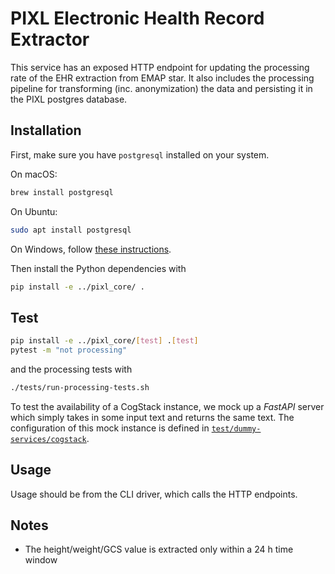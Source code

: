 # PIXL Electronic Health Record Extractor

This service has an exposed HTTP endpoint for updating the processing rate
of the EHR extraction from EMAP star. It also includes the processing pipeline
for transforming (inc. anonymization) the data and persisting it in the PIXL
postgres database.

## Installation

First, make sure you have `postgresql` installed on your system.

On macOS:

```bash
brew install postgresql
```

On Ubuntu:

```bash
sudo apt install postgresql
```

On Windows, follow [these instructions](https://www.postgresqltutorial.com/postgresql-getting-started/install-postgresql/).

Then install the Python dependencies with

```bash
pip install -e ../pixl_core/ .
```

## Test

```bash
pip install -e ../pixl_core/[test] .[test]
pytest -m "not processing"
```

and the processing tests with

```bash
./tests/run-processing-tests.sh
```

To test the availability of a CogStack instance, we mock up a *FastAPI* server which simply takes in
some input text and returns the same text. The configuration of this mock instance is defined in [`test/dummy-services/cogstack`](/test/dummy-services/cogstack).

## Usage

Usage should be from the CLI driver, which calls the HTTP endpoints.

## Notes

- The height/weight/GCS value is extracted only within a 24 h time window
